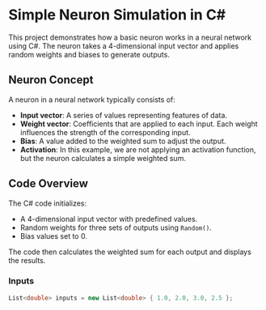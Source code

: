 # Simple Neuron Simulation in C#

This project demonstrates how a basic neuron works in a neural network using C#. The neuron takes a 4-dimensional input vector and applies random weights and biases to generate outputs.

## Neuron Concept

A neuron in a neural network typically consists of:
- **Input vector**: A series of values representing features of data.
- **Weight vector**: Coefficients that are applied to each input. Each weight influences the strength of the corresponding input.
- **Bias**: A value added to the weighted sum to adjust the output.
- **Activation**: In this example, we are not applying an activation function, but the neuron calculates a simple weighted sum.

## Code Overview

The C# code initializes:
- A 4-dimensional input vector with predefined values.
- Random weights for three sets of outputs using `Random()`.
- Bias values set to 0.
  
The code then calculates the weighted sum for each output and displays the results.

### Inputs

```csharp
List<double> inputs = new List<double> { 1.0, 2.0, 3.0, 2.5 };
